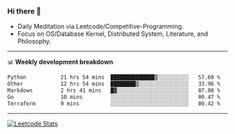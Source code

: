### Hi there 👋
* Daily Meditation via Leetcode/Competitive-Programming.
* Focus on OS/Database Kernel, Distributed System, Literature, and Philosophy.

-------

📊 **Weekly development breakdown**
<!--START_SECTION:waka-->

```txt
Python           21 hrs 54 mins  ██████████████▒░░░░░░░░░░   57.60 %
Other            12 hrs 54 mins  ████████▒░░░░░░░░░░░░░░░░   33.96 %
Markdown         2 hrs 41 mins   █▓░░░░░░░░░░░░░░░░░░░░░░░   07.08 %
Go               10 mins         ░░░░░░░░░░░░░░░░░░░░░░░░░   00.47 %
Terraform        9 mins          ░░░░░░░░░░░░░░░░░░░░░░░░░   00.42 %
```

<!--END_SECTION:waka-->

-------

[![Leetcode Stats](https://leetcard.jacoblin.cool/hzhang413?font=Fira+Mono)](https://leetcode.com/fxrc)
<!-- ![image](./cyberpunk-ghost-in-the-shell.gif)
![image](./gis-archive.png) -->
